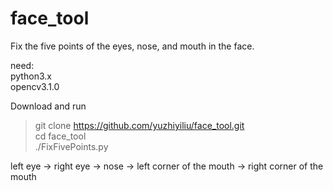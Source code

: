 # face_tool
Fix the five points of the eyes, nose, and mouth in the face.

need:<br>
python3.x<br>
opencv3.1.0<br>

Download and run
>git clone https://github.com/yuzhiyiliu/face_tool.git<br>
>cd face_tool<br>
>./FixFivePoints.py<br>

left eye -> right eye -> nose -> left corner of the mouth -> right corner of the mouth
